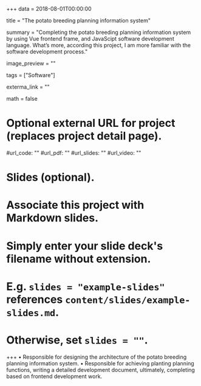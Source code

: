 +++
data = 2018-08-01T00:00:00

title = "The potato breeding planning information system"

summary = "Completing the potato breeding planning information system by using Vue frontend frame, and JavaScipt software development language. What’s more, according this project, I am more familiar with the software development process."

image_preview = ""

tags = ["Software"]

exterma_link = ""

math = false

# Optional external URL for project (replaces project detail page).

#url_code: ""
#url_pdf: ""
#url_slides: ""
#url_video: ""

# Slides (optional).
#   Associate this project with Markdown slides.
#   Simply enter your slide deck's filename without extension.
#   E.g. `slides = "example-slides"` references `content/slides/example-slides.md`.
#   Otherwise, set `slides = ""`.

+++
• Responsible for designing the architecture of the potato breeding planning information system.
• Responsible for achieving planting planning functions, writing a detailed development  document, ultimately, completing based on frontend development work.
